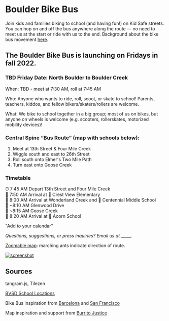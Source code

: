 # Boulder Bike Bus

Join kids and families biking to school (and having fun!) on Kid Safe streets. You can hop on and off the bus anywhere along the route — no need to meet us at the start or ride with us to the end. Background about the bike bus movement [here](https://www.bloomberg.com/news/features/2022-02-10/kids-board-bike-trains-from-barcelona-to-san-francisco).

## The Boulder Bike Bus is launching on Fridays in fall 2022. 

### TBD Friday Date: North Boulder to Boulder Creek

When: TBD - meet at 7:30 AM, roll at 7:45 AM

Who: Anyone who wants to ride, roll, scoot, or skate to school! Parents, teachers, kiddos, and fellow bikers/skaters/rollers are welcome.

What: We bike to school together in a big group; most of us on bikes, but anyone on wheels is welcome (e.g. scooters, rollerskates, motorized mobility devices)!


### Central Spine “Bus Route” (map with schools below):

1. Meet at 13th Street & Four Mile Creek
2. Wiggle south and east to 26th Street
3. Roll south onto Elmer's Two Mile Path
4. Turn east onto Goose Creek

### Timetable 

⏰ 7:45 AM Depart 13th Street and Four Mile Creek  
🛑 7:50 AM Arrival at 🏫 Crest View Elementary  
🛑 8:00 AM Arrival at Wonderland Creek and 🏫 Centennial Middle School  
🚏 ~8:10 AM Glenwood Drive  
🚏 ~8:15 AM Goose Creek  
🛑 8:20 AM Arrival at 🏫 Acorn School  


"Add to your calendar"

*Questions, suggestions, or press inquiries? Email us at _____.*

[Zoomable map](map#14/40.0332/-105.2629): marching ants indicate direction of route.

[![screenshot](https://user-images.githubusercontent.com/3979711/164786376-04cf2708-9af9-4a2f-95ab-0e2d6fea6d1c.png)](map#14/40.0332/-105.2629)

## Sources

tangram.js, Tilezen

[BVSD School Locations](https://bvsdschools.maps.arcgis.com/apps/webappviewer/index.html?id=9217a1d6a88a4b769c38495617983d9f)

Bike Bus inspiration from [Barcelona](https://twitter.com/bicibuseixample) and [San Francisco](https://kidsafesf.com/bike-bus)

Map inspiration and support from [Burrito Justice](https://twitter.com/burritojustice)
